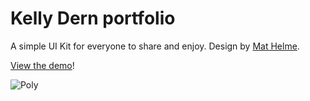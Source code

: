 Kelly Dern portfolio
====

A simple UI Kit for everyone to share and enjoy. Design by [Mat Helme](https://twitter.com/MatHelme).

[View the demo](http://www.kellydern.com)!

![Poly](http://i.imgur.com/jz5gUY1.jpg)
